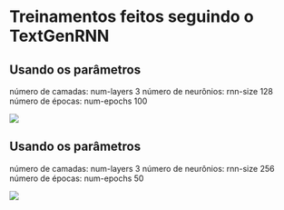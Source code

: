 # Treinamentos feitos seguindo o TextGenRNN

## Usando os parâmetros
número de camadas: num-layers 3
número de neurônios: rnn-size 128
número de épocas: num-epochs 100

![](https://github.com/poetizer/notebooks/blob/master/textgenrnn/imagens/rede1.png?raw=true)

## Usando os parâmetros
número de camadas: num-layers 3
número de neurônios: rnn-size 256
número de épocas: num-epochs 50

![](https://github.com/poetizer/notebooks/blob/master/textgenrnn/imagens/rede2.png?raw=true)

